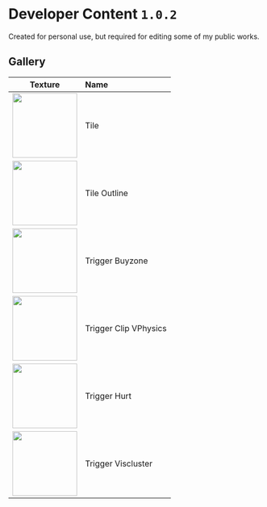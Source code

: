 # Developer Content `1.0.2`
Created for personal use, but required for editing some of my public works.

## Gallery
Texture | Name
------- | :---
<img src="https://user-images.githubusercontent.com/90133781/193465003-86809777-e04a-4185-af32-e6a9fd6f662f.png" width="128"> | Tile
<img src="https://user-images.githubusercontent.com/90133781/193465015-7f76141d-75ed-4cf6-b4bb-1fceb11e0dea.png" width="128"> | Tile Outline
<img src="https://user-images.githubusercontent.com/90133781/193464755-f69fbf7f-69fe-4001-85cc-9d71559d61ac.png" width="128"> | Trigger Buyzone
<img src="https://user-images.githubusercontent.com/90133781/193464759-32e4006a-57ce-471c-8d55-5e272938b4d6.png" width="128"> | Trigger Clip VPhysics
<img src="https://user-images.githubusercontent.com/90133781/193464760-8f98c678-28ba-439f-ae82-a3caa5ade91a.png" width="128"> | Trigger Hurt
<img src="https://user-images.githubusercontent.com/90133781/193464762-ffd1929b-0b4d-45b5-adaf-f7032e3bc61a.png" width="128"> | Trigger Viscluster
